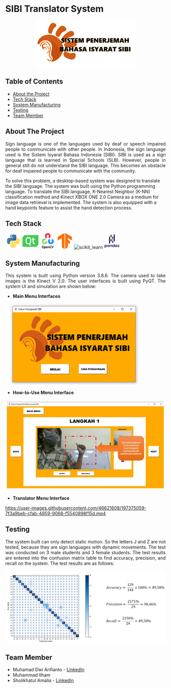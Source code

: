 <div id="top"></div>

# SIBI Translator System

<!-- PROJECT LOGO -->
<div align="center">
  <img src="images/Logo.png" alt="Logo" width="315" height="148">
</div>

<!-- TABLE OF CONTENTS -->
## Table of Contents
- [About the Project](#about-the-project)
- [Tech Stack](#tech-stack)
- [System Manufacturing](#system-manufacturing)
- [Testing](#testing)
- [Team Member](#team-member)


<!-- ABOUT THE PROJECT -->
## About The Project
<p align="justify">
Sign language is one of the languages used by deaf or speech impaired people to communicate with other people. In Indonesia, the sign language used is the Sistem Isyarat Bahasa Indonesia (SIBI). SIBI is used as a sign language that is learned in Special Schools (SLB). However, people in general still do not understand the SIBI language. This becomes an obstacle for deaf impaired people to communicate with the community.

To solve this problem, a desktop-based system was designed to translate the SIBI language. The system was built using the Python programming language. To translate the SIBI language, K-Nearest Neighbor (K-NN) classification method and Kinect XBOX ONE 2.0 Camera as a medium for image data retrieval is implemented. The system is also equipped with a hand keypoints feature to assist the hand detection process.
</p>


## Tech Stack
<p>
<img src="https://raw.githubusercontent.com/devicons/devicon/master/icons/python/python-original.svg" alt="python" width="50" height="50"/>
<img src="https://raw.githubusercontent.com/devicons/devicon/master/icons/qt/qt-original.svg" alt="qt" width="50" height="50"/>
<img src="https://raw.githubusercontent.com/devicons/devicon/master/icons/opencv/opencv-original-wordmark.svg" alt="open_cv" width="50" height="50"/>
<img src="https://raw.githubusercontent.com/devicons/devicon/master/icons/tensorflow/tensorflow-original.svg" alt="tensorflow" width="50" height="50"/>
<img src="https://upload.wikimedia.org/wikipedia/commons/0/05/Scikit_learn_logo_small.svg" alt="scikit_learn" width="50" height="50"/>
<img src="https://raw.githubusercontent.com/devicons/devicon/master/icons/pandas/pandas-original-wordmark.svg" alt="pandas" width="50" height="50"/>
</p>

## System Manufacturing
<p align="justify">
This system is built using Python version 3.8.6. The camera used to take images is the Kinect V 2.0. The user interfaces is built using PyQT. The system UI and simulation are shown below:
</p>

- <b>Main Menu Interfaces</b>
<img src="images/menu_utama.png" alt="main" width="430" height="255">

- <b>How-to-Use Menu Interface</b>
<img src="images/cara_penggunaan.png" alt="how_to_use" width="600">

- <b>Translator Menu Interface</b>


https://user-images.githubusercontent.com/46621608/197375059-7f3a9beb-cfab-4859-9068-f5540898f15d.mp4




## Testing
<p align="justify">
The system built can only detect static motion. So the letters J and Z are not tested, because they are sign languages with dynamic movements. The test was conducted on 3 male students and 3 female students. The test results are entered into the confusion matrix table to find accuracy, precision, and recall on the system. The test results are as follows:
</p>

<img src="images/testing.png" alt="testing">

## Team Member
- Muhamad Dwi Arifianto - [LinkedIn](https://www.linkedin.com/in/muhamad-dwi-arifianto-b76147238)
- Muhammad Ilham
- Sholikhatul Amalia - [LinkedIn](https://www.linkedin.com/in/sholikhatul-amalia)

